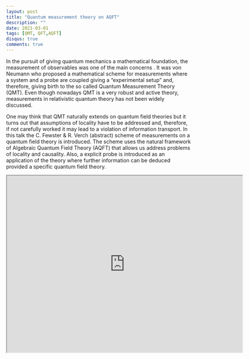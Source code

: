```yaml
---
layout: post
title: "Quantum measurement theory on AQFT"
description: ""
date: 2021-03-01
tags: [QMT, QFT,AQFT]
disqus: true
comments: true
---
```



In the pursuit of giving quantum mechanics a mathematical foundation, the measurement of observables was one of the main concerns . It was von Neumann who proposed a mathematical scheme for measurements where a system and a probe are coupled giving a “experimental setup” and, therefore, giving birth to the so called Quantum Measurement Theory (QMT). <!--more--> Even though nowadays QMT is a very robust and active theory, measurements in relativistic quantum theory has not been widely discussed.

 One may think that QMT naturally extends on quantum field theories but it turns out that assumptions of locality have to be addressed and, therefore, if not carefully worked it may lead to a violation of information transport. In this talk the C. Fewster & R. Verch (abstract) scheme of measurements on a quantum field theory is introduced. The scheme uses the natural framework of Algebraic Quantum Field Theory (AQFT) that allows us address problems of locality and causality. Also, a explicit probe is introduced as an application of the theory where further information can be deduced provided a specific quantum field theory.


<div style="margin:0 auto;text-align:center">

<iframe src="https://drive.google.com/file/d/1GPJ-G3WPZjUBkOyqoKiMaXZX5YJprOep/preview" width="640" height="480" allow="autoplay"></iframe>
</div>